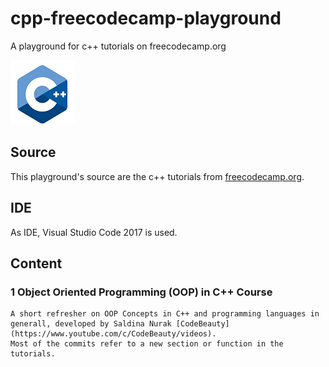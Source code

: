 # cpp-freecodecamp-playground
A playground for c++ tutorials on freecodecamp.org

![here one should see the cpp logo](/img/cpp_icon.png)

## Source
This playground's source are the c++ tutorials from [freecodecamp.org](https://www.freecodecamp.org/news/tag/c-2/).

## IDE
As IDE, Visual Studio Code 2017 is used.

## Content
### 1 Object Oriented Programming (OOP) in C++ Course
    A short refresher on OOP Concepts in C++ and programming languages in generall, developed by Saldina Nurak [CodeBeauty](https://www.youtube.com/c/CodeBeauty/videos).
    Most of the commits refer to a new section or function in the tutorials.


